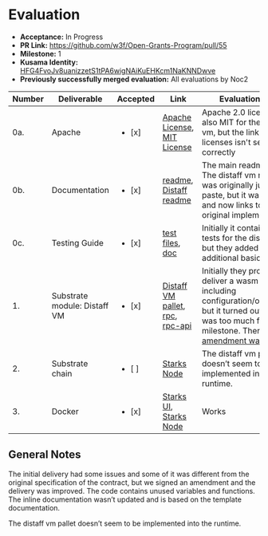 # Evaluation

* **Acceptance:** In Progress
* **PR Link:** https://github.com/w3f/Open-Grants-Program/pull/55
* **Milestone:** 1
* **Kusama Identity:** [HFG4FvoJv8uanizzetS1tPA6wigNAiKuEHKcm1NaKNNDwve](https://polkascan.io/pre/kusama/account/HFG4FvoJv8uanizzetS1tPA6wigNAiKuEHKcm1NaKNNDwve)
* **Previously successfully merged evaluation:** All evaluations by Noc2

| Number | Deliverable | Accepted | Link | Evaluation Notes |
| ------------- | ------------- | ------------- | ------------- |------------- |
| 0a. | Apache | <ul><li>[x] </li></ul> |[Apache License](https://github.com/gbctech/starks-node/blob/master/LICENSE-APACHE2), [MIT License](https://github.com/gbctech/starks-node/blob/master/frame/distaff-vm/LICENSE) |  Apache 2.0 license, but also MIT for the distaff-vm, but the link to the licenses isn't set up correctly |
| 0b. | Documentation  | <ul><li>[x] </li></ul>| [readme](https://github.com/gbctech/starks-node/blob/master/README.md), [Distaff readme](https://github.com/gbctech/starks-node/tree/master/primitives/stark) | The main readme is good. The distaff vm readme was originally just copy paste, but it was updated and now links to the original implementation.  
| 0c. | Testing Guide  | <ul><li>[x] </li></ul>| [test files](https://github.com/gbctech/starks-node/blob/master/frame/distaff-vm/src/tests.rs), [doc](https://github.com/gbctech/starks-node/blob/master/README.md) | Initially it contained only tests for the distaff VM, but they added a few additional basic tests
| 1. | Substrate module: Distaff VM  | <ul><li>[x] </li></ul>| [Distaff VM pallet](https://github.com/gbctech/starks-node/tree/master/frame/distaff-vm), [rpc](https://github.com/gbctech/starks-node/tree/master/client/rpc/src/distaff_vm), [rpc-api](https://github.com/gbctech/starks-node/tree/master/client/rpc-api/src/distaff_vm) | Initially they promised to deliver a wasm pallet including configuration/optimization, but it turned out that this was too much for the first milestone. Therefore an [amendment was signed](https://github.com/w3f/Open-Grants-Program/pull/137/) |
| 2. | Substrate chain | <ul><li>[ ] </li></ul>| [Starks Node](https://github.com/gbctech/starks-node)| The distaff vm pallet doesn’t seem to be implemented into the runtime. |
| 3. | Docker | <ul><li>[x] </li></ul>| [Starks UI](https://hub.docker.com/repository/docker/starksnetwork/starks-ui), [Starks Node](https://hub.docker.com/repository/docker/starksnetwork/starks-node) | Works


## General Notes

The initial delivery had some issues and some of it was different from the original specification of the contract, but we signed an amendment and the delivery was improved. The code contains unused variables and functions. The inline documentation wasn’t updated and is based on the template documentation. 

The distaff vm pallet doesn’t seem to be implemented into the runtime.